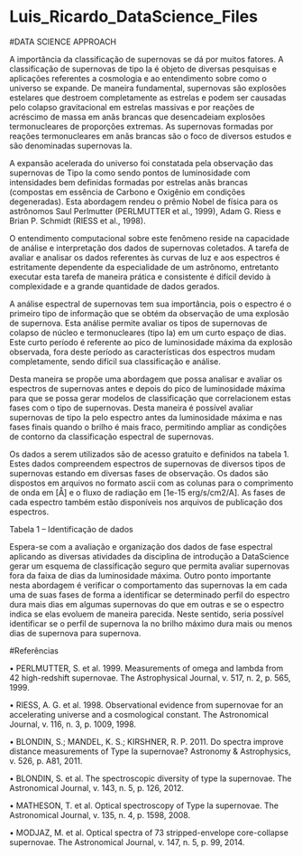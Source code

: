 # Luis_Ricardo_DataScience_Files
#DATA SCIENCE APPROACH

A importância da classificação de supernovas se dá por muitos fatores. A classificação de supernovas de tipo Ia é objeto de diversas pesquisas e aplicações referentes a cosmologia e ao entendimento sobre como o universo se expande.
De maneira fundamental, supernovas são explosões estelares que destroem completamente as estrelas e podem ser causadas pelo colapso gravitacional em estrelas massivas e por reações de acréscimo de massa em anãs brancas que desencadeiam explosões termonucleares de proporções extremas. As supernovas formadas por reações termonucleares em anãs brancas são o foco de diversos estudos e são denominadas supernovas Ia.

A expansão acelerada do universo foi constatada pela observação das supernovas de Tipo Ia como sendo pontos de luminosidade com intensidades bem definidas formadas por estrelas anãs brancas (compostas em essência de Carbono e Oxigênio em condições degeneradas). Esta abordagem rendeu o prêmio Nobel de física para os astrônomos Saul Perlmutter (PERLMUTTER et al., 1999), Adam G. Riess e Brian P. Schmidt (RIESS et al., 1998).

O entendimento computacional sobre este fenômeno reside na capacidade de análise e interpretação dos dados de supernovas coletados. A tarefa de avaliar e analisar os dados referentes às curvas de luz e aos espectros é estritamente dependente da especialidade de um astrônomo, entretanto executar esta tarefa de maneira prática e consistente é difícil devido à complexidade e a grande quantidade de dados gerados.

A análise espectral de supernovas tem sua importância, pois o espectro é o primeiro tipo de informação que se obtém da observação de uma explosão de supernova. Esta análise permite avaliar os tipos de supernovas de colapso de núcleo e termonucleares (tipo Ia) em um curto espaço de dias. Este curto período é referente ao pico de luminosidade máxima da explosão observada, fora deste período as características dos espectros mudam completamente, sendo difícil sua classificação e análise.

Desta maneira se propõe uma abordagem que possa analisar e avaliar os espectros de supernovas antes e depois do pico de luminosidade máxima para que se possa gerar modelos de classificação que correlacionem estas fases com o tipo de supernovas. Desta maneira é possível avaliar supernovas de tipo Ia pelo espectro antes da luminosidade máxima e nas fases finais quando o brilho é mais fraco, permitindo ampliar as condições de contorno da classificação espectral de supernovas.

Os dados a serem utilizados são de acesso gratuito e definidos na tabela 1. Estes dados compreendem espectros de supernovas de diversos tipos de supernovas estando em diversas fases de observação. Os dados são dispostos em arquivos no formato ascii com as colunas para o comprimento de onda em [Å] e o fluxo de radiação em [1e-15 erg/s/cm2/A]. As fases de cada espectro também estão disponíveis nos arquivos de publicação dos espectros.

Tabela 1 – Identificação de dados

Espera-se com a avaliação e organização dos dados de fase espectral aplicando as diversas atividades da disciplina de introdução a DataScience gerar um esquema de classificação seguro que permita avaliar supernovas fora da faixa de dias da luminosidade máxima. Outro ponto importante nesta abordagem é verificar o comportamento das supernovas Ia em cada uma de suas fases de forma a identificar se determinado perfil do espectro dura mais dias em algumas supernovas do que em outras e se o espectro indica se elas evoluem de maneira parecida. Neste sentido, seria possível identificar se o perfil de supernova Ia no brilho máximo dura mais ou menos dias de supernova para supernova.

#Referências

•	PERLMUTTER, S. et al. 1999. Measurements of omega and lambda from 42 high-redshift supernovae. The Astrophysical Journal, v. 517, n. 2, p. 565, 1999.

•	RIESS, A. G. et al. 1998. Observational evidence from supernovae for an accelerating universe and a cosmological constant. The Astronomical Journal, v. 116, n. 3, p. 1009, 1998.

•	BLONDIN, S.; MANDEL, K. S.; KIRSHNER, R. P. 2011. Do spectra improve distance measurements of Type Ia supernovae? Astronomy & Astrophysics, v. 526, p. A81, 2011.

•	BLONDIN, S. et al. The spectroscopic diversity of type Ia supernovae. The Astronomical Journal, v. 143, n. 5, p. 126, 2012.

•	MATHESON, T. et al. Optical spectroscopy of Type Ia supernovae. The Astronomical Journal, v. 135, n. 4, p. 1598, 2008.

•	MODJAZ, M. et al. Optical spectra of 73 stripped-envelope core-collapse supernovae. The Astronomical Journal, v. 147, n. 5, p. 99, 2014.

